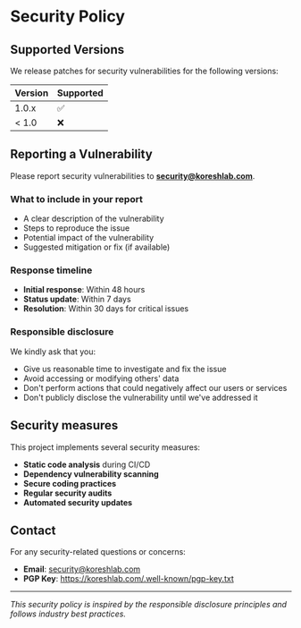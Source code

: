 # Security Policy

## Supported Versions

We release patches for security vulnerabilities for the following versions:

| Version | Supported          |
| ------- | ------------------ |
| 1.0.x   | :white_check_mark: |
| < 1.0   | :x:                |

## Reporting a Vulnerability

Please report security vulnerabilities to **security@koreshlab.com**.

### What to include in your report

- A clear description of the vulnerability
- Steps to reproduce the issue
- Potential impact of the vulnerability
- Suggested mitigation or fix (if available)

### Response timeline

- **Initial response**: Within 48 hours
- **Status update**: Within 7 days
- **Resolution**: Within 30 days for critical issues

### Responsible disclosure

We kindly ask that you:

- Give us reasonable time to investigate and fix the issue
- Avoid accessing or modifying others' data
- Don't perform actions that could negatively affect our users or services
- Don't publicly disclose the vulnerability until we've addressed it

## Security measures

This project implements several security measures:

- **Static code analysis** during CI/CD
- **Dependency vulnerability scanning**
- **Secure coding practices**
- **Regular security audits**
- **Automated security updates**

## Contact

For any security-related questions or concerns:

- **Email**: security@koreshlab.com
- **PGP Key**: https://koreshlab.com/.well-known/pgp-key.txt

---

*This security policy is inspired by the responsible disclosure principles and follows industry best practices.*
